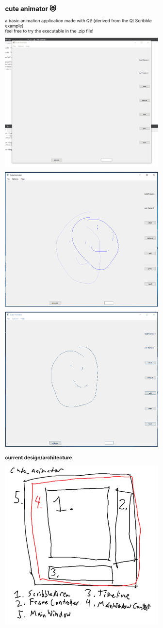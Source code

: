 ## cute animator 😻    
a basic animation application made with Qt! (derived from the Qt Scribble example)    
feel free to try the executable in the .zip file!    
    
![gif of the application with tablet!](other/tabletsupport.gif)  
     
![screenshot of the application](other/screenshot.png)    	 
    
![gif of the application - made with my own gif-making application!](other/cuteanimator_gif.gif)    
    
### current design/architecture    
![diagram of current architecture](other/diagram.png)    
